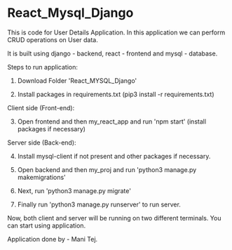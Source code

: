 # React_Mysql_Django

This is code for User Details Application.
In this application we can perform CRUD operations on User data. 

It is built using django - backend, react - frontend and mysql - database.

Steps to run application:

1. Download Folder 'React_MYSQL_Django'   

2. Install packages in requirements.txt (pip3 install -r requirements.txt)

Client side (Front-end):

3. Open frontend and then my_react_app and run 'npm start' (install packages if necessary)

Server side (Back-end):

4. Install mysql-client if not present and other packages if necessary.

5. Open backend and then my_proj and run 'python3 manage.py makemigrations'

6. Next, run 'python3 manage.py migrate'

7. Finally run 'python3 manage.py runserver' to run server.

Now, both client and server will be running on two different terminals.
You can start using application.

Application done by - Mani Tej. 
  
